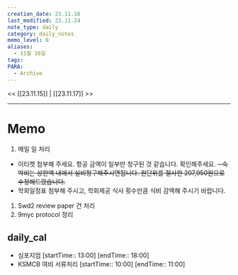 ```yaml
---
creation_date: 23.11.16
last_modified: 23.11.24
note_type: daily
category: daily_notes
memo_level: 0
aliases:
  - 11월 16일
tags: 
PARA:
  - Archive
---
```


<< [[23.11.15]] | [[23.11.17]] >>

---
# Memo
1.  메일 일 처리
- 이티켓 첨부해 주세요. 항공 금액이 일부만 청구된 것 같습니다. 확인해주세요.
~~- 숙박비는 상한액 내에서 실비청구해주시면됩니다. 원단위를 절사한 207,950원으로 수정해드렸습니다.~~
- 학회일정표 첨부해 주시고, 학회제공 식사 횟수만큼 식비 감액해 주시기 바랍니다.
1. Swd2 review paper 건 처리
2. 9myc protocol 정리
## daily_cal
-  심포지엄 [startTime:: 13:00]  [endTime:: 18:00]
-  KSMCB 여비 서류처리 [startTime:: 10:00]  [endTime:: 11:00]
